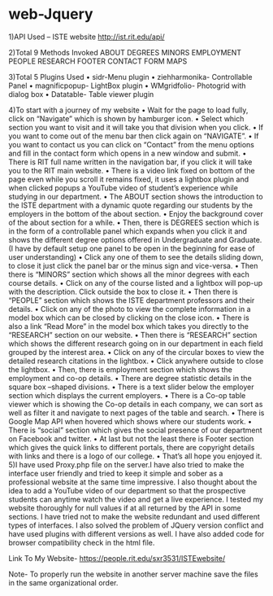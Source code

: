 # web-Jquery
1)API Used – ISTE website http://ist.rit.edu/api/

2)Total 9 Methods Invoked 
ABOUT
DEGREES
MINORS
EMPLOYMENT
PEOPLE
RESEARCH
FOOTER
CONTACT FORM
MAPS

3)Total 5 Plugins Used
•	sidr-Menu plugin
•	ziehharmonika- Controllable Panel
•	magnificpopup- LightBox plugin
•	WMgridfolio- Photogrid with dialog box
•	Datatable- Table viewer plugin

4)To start with a journey of my website
•	Wait for the page to load fully, click on “Navigate” which is shown by hamburger icon.
•	Select which section you want to visit and it will take you that division when you click.
•	If you want to come out of the menu bar then click again on “NAVIGATE”.
•	If you want to contact us you can click on “Contact” from the menu options and fill in the contact form which opens in a new window and submit.
•	There is RIT full name written in the navigation bar, if you click it will take you to the RIT main website.
•	There is a video link fixed on bottom of the page even while you scroll it remains fixed, it uses a lightbox plugin and when clicked popups a YouTube video of student’s experience while studying in our department. 
•	 The ABOUT section shows the introduction to the ISTE department with a dynamic quote regarding our students by the employers in the bottom of the about section.
•	Enjoy the background cover of the about section for a while.
•	Then, there is DEGREES section which is in the form of a controllable panel which expands when you click it and shows the different degree options offered in Undergraduate and Graduate. (I have by default setup one panel to be open in the beginning for ease of user understanding)
•	Click any one of them to see the details sliding down, to close it just click the panel bar or the minus sign and vice-versa.
•	Then there is “MINORS” section which shows all the minor degrees with each course details.
•	Click on any of the course listed and a lightbox will pop-up with the description. Click outside the box to close it. 
•	Then there is “PEOPLE” section which shows the ISTE department professors and their details.
•	Click on any of the photo to view the complete information in a model box which can be closed by clicking on the close icon.
•	There is also a link “Read More” in the model box which takes you directly to the “RESEARCH” section on our website.
•	Then there is “RESEARCH” section which shows the different research going on in our department in each field grouped by the interest area.
•	Click on any of the circular boxes to view the detailed research citations in the lightbox.
•	Click anywhere outside to close the lightbox.
•	Then, there is employment section which shows the employment and co-op details.
•	There are degree statistic details in the square box –shaped divisions.
•	There is a text slider below the employer section which displays the current employers.
•	There is a Co-op table viewer which is showing the Co-op details in each company, we can sort as well as filter it and navigate to next pages of the table and search.
•	 There is Google Map API when hovered which shows where our students work.
•	There is “social” section which gives the social presence of our department on Facebook and twitter.
•	At last but not the least there is Footer section which gives the quick links to different portals, there are copyright details with links and there is a logo of our college. 
•	That’s all hope you enjoyed it.
5)I have used Proxy.php file on the server.I have also tried to make the interface user friendly and tried to keep it simple and sober as a professional website at the same time impressive. I also thought about the idea to add a YouTube video of our department so that the prospective students can anytime watch the video and get a live experience. I tested my website thoroughly for null values if at all returned by the API in some sections. I have tried not to make the website redundant and used different types of interfaces. I also solved the problem of JQuery version conflict and have used plugins with different versions as well. I have also added code for browser compatibility check in the html file.

Link To My Website- https://people.rit.edu/sxr3531/ISTEwebsite/


Note- To properly run the website in another server machine save the files in the same organizational order.
